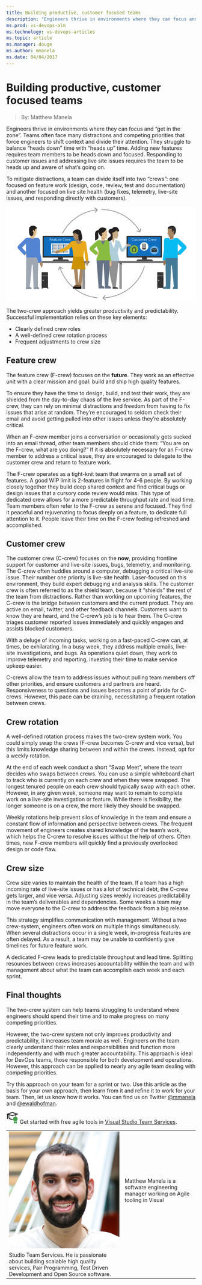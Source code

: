 ```yaml
---
title: Building productive, customer focused teams
description: "Engineers thrive in environments where they can focus and 'get in the zone'. Teams often face many distractions and competing priorities that force engineers to shift context and divide their attention. "
ms.prod: vs-devops-alm
ms.technology: vs-devops-articles
ms.topic: article
ms.manager: douge
ms.author: mmanela
ms.date: 04/04/2017
---
```


# Building productive, customer focused teams
> By: Matthew Manela

Engineers thrive in environments where they can focus and “get in the
zone”. Teams often face many distractions and competing priorities that
force engineers to shift context and divide their attention. They
struggle to balance “heads down” time with “heads up” time. Adding new
features requires team members to be heads down and focused. Responding
to customer issues and addressing live site issues requires the team to
be heads up and aware of what’s going on.

To mitigate distractions, a team can divide itself into two “crews”: one
focused on feature work (design, code, review, test and documentation)
and another focused on live site health (bug fixes, telemetry, live-site
issues, and responding directly with customers).

![](_img/AgileCrews1.png)

The two-crew approach yields greater productivity and predictability.
Successful implementation relies on these key elements:

- Clearly defined crew roles
- A well-defined crew rotation process
- Frequent adjustments to crew size

## Feature crew
The feature crew (F-crew) focuses on the **future**. They work as an
effective unit with a clear mission and goal: build and ship high
quality features.

To ensure they have the time to design, build, and test their work, they
are shielded from the day-to-day chaos of the live service. As part of
the F-crew, they can rely on minimal distractions and freedom from
having to fix issues that arise at random. They’re encouraged to seldom
check their email and avoid getting pulled into other issues unless
they’re absolutely critical.

When an F-crew member joins a conversation or occasionally gets sucked
into an email thread, other team members should chide them: “You are on
the F-crew, what are you doing?” If it is absolutely necessary for an
F-crew member to address a critical issue, they are encouraged to
delegate to the customer crew and return to feature work.

The F-crew operates as a tight-knit team that swarms on a small set of
features. A good WIP limit is 2-features in flight for 4-6 people. By
working closely together they build deep shared context and find
critical bugs or design issues that a cursory code review would miss.
This type of dedicated crew allows for a more predictable throughput
rate and lead time. Team members often refer to the F-crew as serene and
focused. They find it peaceful and rejuvenating to focus deeply on a
feature, to dedicate full attention to it. People leave their time on
the F-crew feeling refreshed and accomplished.

## Customer crew
The customer crew (C-crew) focuses on the **now**, providing frontline
support for customer and live-site issues, bugs, telemetry, and
monitoring. The C-crew often huddles around a computer, debugging a
critical live-site issue. Their number one priority is live-site health.
Laser-focused on this environment, they build expert debugging and
analysis skills. The customer crew is often referred to as the shield
team, because it “shields” the rest of the team from distractions.
Rather than working on upcoming features, the C-crew is the bridge
between customers and the current product. They are active on email,
twitter, and other feedback channels. Customers want to know they are
heard, and the C-crew’s job is to hear them. The C-crew triages customer
reported issues immediately and quickly engages and assists blocked
customers.

With a deluge of incoming tasks, working on a fast-paced C-crew can, at
times, be exhilarating. In a busy week, they address multiple emails,
live-site investigations, and bugs. As operations quiet down, they work
to improve telemetry and reporting, investing their time to make service
upkeep easier.

C-crews allow the team to address issues without pulling team members
off other priorities, and ensure customers and partners are heard.
Responsiveness to questions and issues becomes a point of pride for
C-crews. However, this pace can be draining, necessitating a frequent
rotation between crews.

## Crew rotation
A well-defined rotation process makes the two-crew system work. You
could simply swap the crews (F-crew becomes C-crew and vice versa), but
this limits knowledge sharing between and within the crews. Instead, opt
for a weekly rotation.

At the end of each week conduct a short “Swap Meet”, where the team
decides who swaps between crews. You can use a simple whiteboard chart
to track who is currently on each crew and when they were swapped.
The longest tenured people on each crew should typically swap with each
other. However, in any given week, someone may want to remain to
complete work on a live-site investigation or feature. While there is
flexibility, the longer someone is on a crew, the more likely they
should be swapped.

Weekly rotations help prevent silos of knowledge in the team and ensure
a constant flow of information and perspective between crews. The
frequent movement of engineers creates shared knowledge of the team’s
work, which helps the C-crew to resolve issues without the help of
others. Often times, new F-crew members will quickly find a previously
overlooked design or code flaw.

## Crew size
Crew size varies to maintain the health of the team. If a team has a
high incoming rate of live-site issues or has a lot of technical debt,
the C-crew gets larger, and vice versa. Adjusting sizes weekly increases
predictability in the team’s deliverables and dependencies. Some weeks a
team may move everyone to the C-crew to address the feedback from a big
release.

This strategy simplifies communication with management. Without a two
crew-system, engineers often work on multiple things simultaneously.
When several distractions occur in a single week, in-progress features
are often delayed. As a result, a team may be unable to confidently give
timelines for future feature work.

A dedicated F-crew leads to predictable throughput and lead time.
Splitting resources between crews increases accountability within the
team and with management about what the team can accomplish each week
and each sprint.

## Final thoughts
The two-crew system can help teams struggling to understand where
engineers should spend their time and to make progress on many competing
priorities.

However, the two-crew system not only improves productivity and
predictability, it increases team morale as well. Engineers on the team
clearly understand their roles and responsibilities and function more
independently and with much greater accountability.
This approach is ideal for DevOps teams, those responsible for both
development and operations. However, this approach can be applied to
nearly any agile team dealing with competing priorities.

Try this approach on your team for a sprint or two. Use this article as
the basis for your own approach, then learn from it and refine it to
work for your team. Then, let us know how it works. You can find us on
Twitter [@mmanela](https://twitter.com/mmanela) and
[@ewaldhofman](https://twitter.com/ewaldhofman).

![get started for free](_img/AgileGetStartedForFree_32x.png) Get started with free agile tools in [Visual Studio Team Services](https://www.visualstudio.com/team-services/agile-tools).

|             |                           |
|-------------|---------------------------|
|![Matthew Manela](_img/Matthew-Manela_avatar_1472490234.jpg)|Matthew Manela is a software engineering manager working on Agile tooling in Visual
Studio Team Services. He is passionate about building scalable high quality services, Pair Programming, Test Driven Development and Open Source software.|